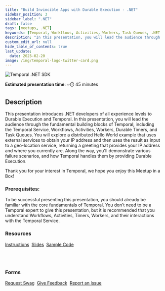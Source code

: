 ```yaml
---
title: "Build Invincible Apps with Durable Execution - .NET"
sidebar_position: 3
sidebar_label: ".NET"
draft: false
tags: [meetups, .NET]
keywords: [Temporal, Workflows, Activities, Workers, Task Queues, .NET SDK, external service, recovery, event history, Temporal Web UI]
description: "In this presentation, you will lead the audience through the fundamental building blocks of Temporal, including the Temporal Service, Workflows, Activities, Workers, Durable Timers, and Task Queues."
custom_edit_url: null
hide_table_of_contents: true
last_update:
  date: 2025-02-20
image: /img/temporal-logo-twitter-card.png
---
```


![Temporal .NET SDK](/img/sdk_banners/banner_dotnet.png)

**Estimated presentation time**: ~⏱️ 45 minutes


## Description

This presentation introduces .NET developers of all experience levels to Durable Execution and Temporal.
In this presentation, you will lead the audience through the fundamental building blocks of Temporal, including the Temporal Service, Workflows, Activities, Workers, Durable Timers, and Task Queues.
You will explore a distributed Hello World example that uses external services to obtain your IP address and then uses the result as input to a geo-location service, returning a greeting that provides your IP address and where you currently are.
Along the way, you'll demonstrate various failure scenarios, and how Temporal handles them by providing Durable Execution.

Thank you for your interest in Temporal, we hope you enjoy this Meetup in a Box!

### Prerequisites:

To be successful presenting this presentation, you should already be familiar with the core fundamentals of Temporal.
You don't need to be a Temporal expert to give this presentation, but it is recommended that you understand Workflows, Activities, Timers, Workers, and their interactions with the Temporal Service.

### Resources

<a className="button button--primary" href="https://docs.google.com/document/d/1oXqIpyXzujiDITGzPzVg8Cm-hkR4hP7R47K8YZq-cLs/edit?usp=sharing">Instructions</a>&nbsp;
<a className="button button--primary" href="https://docs.google.com/presentation/d/1Qk9V9fAWUFwoBqMi5blJc8_xS2qBtpcuczmyL3WvfqE/edit?usp=sharing">Slides</a>&nbsp;
<a className="button button--primary" href="https://github.com/temporal-community/miab-build-invincible-apps-dotnet">Sample Code</a>

<br/><br/>

### Forms

<a className="button button--primary" href="https://t.mp/miab-request">Request Swag</a>&nbsp;
<a className="button button--primary" href="https://forms.gle/EQXJVAFqM34vHbtm8">Give Feedback</a>&nbsp;
<a className="button button--primary" href="https://github.com/temporal-community/miab-build-invincible-apps-dotnet/issues">Report an Issue</a>&nbsp;
